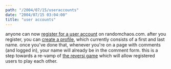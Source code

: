 ```yaml
---
path: "/2004/07/15/useraccounts" 
date: "2004/07/15 03:04:00" 
title: "user accounts" 
---
```

anyone can now <a href="http://www.randomchaos.com/user/register.php">register for a user account</a> on randomchaos.com. after you register, you can <a href="http://www.randomchaos.com/user/profile.php">create a profile</a>, which currently consists of a first and last name. once you've done that, whenever you're on a page with comments (and logged in), your name will already be in the comment form. this is a step towards a re-vamp of <a href="http://randomchaos.com/games/reversi/">the reversi game</a> which will allow registered users to play each other.